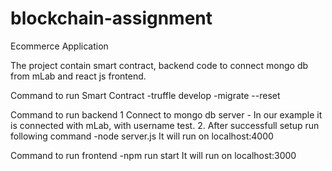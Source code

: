 # blockchain-assignment
Ecommerce Application

The project contain smart contract, backend code to connect mongo db from mLab and react js frontend.

Command to run Smart Contract
-truffle develop
-migrate --reset

Command to run backend 
1 Connect to mongo db server - In our example it is connected with mLab, with username test.
2. After successfull setup run following command
 -node server.js
 It will run on localhost:4000
 
Command to run frontend
-npm run start
It will run on localhost:3000
